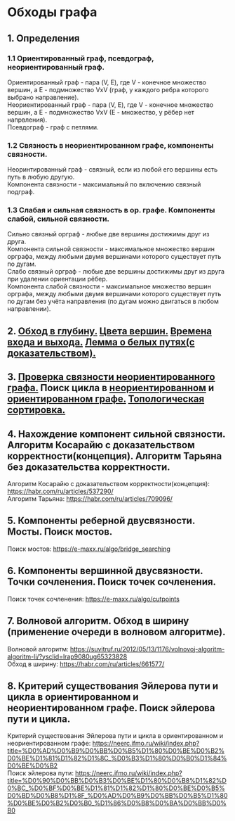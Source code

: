 
# Обходы графа
## 1. Определения
### 1.1 Ориентированный граф, псевдограф, неориентированный граф.
Ориентированный граф - пара (V, E), где V - конечное множество вершин, а E - подмножество VxV (граф, у каждого ребра которого выбрано направление).  
Неориентированный граф - пара (V, E), где V - конечное множество вершин, а E - подмножество VxV (E - множество, у рёбер нет напрвления).  
Псевдограф - граф с петлями.
### 1.2 Связность в неориентированном графе, компоненты связности. 
Неоринтированный граф - связный, если из любой его вершины есть путь в любую другую.  
Компонента связности - максимальный по включению связный подграф.
### 1.3 Слабая и сильная связность в ор. графе. Компоненты слабой, сильной связности.
Сильно связный орграф - любые две вершины достижимы друг из друга.  
Компонента сильной связности - максимальное множество вершин орграфа, между любыми двумя вершинами которого существует путь по дугам.  
Слабо связный орграф - любые две вершины достижимы друг из друга при удалении ориентации рёбер.  
Компонента слабой связности - максимальное множество вершин орграфа, между любыми двумя вершинами которого существует путь по дугам без учёта направления (по дугам можно двигаться в любом направлении).  
## 2. [Обход в глубину.](https://foxford.ru/wiki/informatika/algoritm-poiska-v-glubinu?ysclid=lral2i7bko674812959) [Цвета вершин.](https://neerc.ifmo.ru/wiki/index.php?title=%D0%9E%D0%B1%D1%85%D0%BE%D0%B4_%D0%B2_%D0%B3%D0%BB%D1%83%D0%B1%D0%B8%D0%BD%D1%83,_%D1%86%D0%B2%D0%B5%D1%82%D0%B0_%D0%B2%D0%B5%D1%80%D1%88%D0%B8%D0%BD) [Времена входа и выхода.](https://algorithmica.org/tg/dfs-plus?ysclid=lralfk6nf47276056) [Лемма о белых путях(с доказательством).](https://neerc.ifmo.ru/wiki/index.php?title=%D0%9B%D0%B5%D0%BC%D0%BC%D0%B0_%D0%BE_%D0%B1%D0%B5%D0%BB%D1%8B%D1%85_%D0%BF%D1%83%D1%82%D1%8F%D1%85) 
## 3. [Проверка связности неориентированного графа.](https://neerc.ifmo.ru/wiki/index.php?title=%D0%98%D1%81%D0%BF%D0%BE%D0%BB%D1%8C%D0%B7%D0%BE%D0%B2%D0%B0%D0%BD%D0%B8%D0%B5_%D0%BE%D0%B1%D1%85%D0%BE%D0%B4%D0%B0_%D0%B2_%D0%B3%D0%BB%D1%83%D0%B1%D0%B8%D0%BD%D1%83_%D0%B4%D0%BB%D1%8F_%D0%BF%D1%80%D0%BE%D0%B2%D0%B5%D1%80%D0%BA%D0%B8_%D1%81%D0%B2%D1%8F%D0%B7%D0%BD%D0%BE%D1%81%D1%82%D0%B8) Поиск цикла в [неориентированном](https://e-maxx.ru/algo/finding_cycle) и [ориентированном графе.](https://foxford.ru/wiki/informatika/algoritm-poiska-v-glubinu?ysclid=lral2i7bko674812959) [Топологическая сортировка.](https://algorithmica.org/tg/dfs-plus?ysclid=lralfk6nf47276056)

## 4. Нахождение компонент сильной связности. Алгоритм Косарайю с доказательством корректности(концепция). Алгоритм Тарьяна без доказательства корректности.
Алгоритм Косарайю с доказательством корректности(концепция): https://habr.com/ru/articles/537290/  
Алгоритм Тарьяна: https://habr.com/ru/articles/709096/
## 5. Компоненты реберной двусвязности. Мосты. Поиск мостов.
Поиск мостов: https://e-maxx.ru/algo/bridge_searching
## 6. Компоненты вершинной двусвязности. Точки сочленения. Поиск точек сочленения.
Поиск точек сочленения: https://e-maxx.ru/algo/cutpoints
## 7. Волновой алгоритм. Обход в ширину (применение очереди в волновом алгоритме).
Волновой алгоритм: https://suvitruf.ru/2012/05/13/1176/volnovoj-algoritm-algoritm-li/?ysclid=lrap9080ug65323828  
Обход в ширину: https://habr.com/ru/articles/661577/
## 8. Критерий существования Эйлерова пути и цикла в ориентированном и неориентированном графе. Поиск эйлерова пути и цикла.
Критерий существования Эйлерова пути и цикла в ориентированном и неориентированном графе: https://neerc.ifmo.ru/wiki/index.php?title=%D0%AD%D0%B9%D0%BB%D0%B5%D1%80%D0%BE%D0%B2%D0%BE%D1%81%D1%82%D1%8C_%D0%B3%D1%80%D0%B0%D1%84%D0%BE%D0%B2  
Поиск эйлерова пути: https://neerc.ifmo.ru/wiki/index.php?title=%D0%90%D0%BB%D0%B3%D0%BE%D1%80%D0%B8%D1%82%D0%BC_%D0%BF%D0%BE%D1%81%D1%82%D1%80%D0%BE%D0%B5%D0%BD%D0%B8%D1%8F_%D0%AD%D0%B9%D0%BB%D0%B5%D1%80%D0%BE%D0%B2%D0%B0_%D1%86%D0%B8%D0%BA%D0%BB%D0%B0
